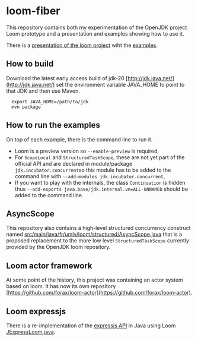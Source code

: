 # loom-fiber
This repository contains both my experimentation of the OpenJDK project Loom prototype
and a presentation and examples showing how to use it.

There is a [presentation of the loom project](loom%20is%20looming.pdf)
wiht the [examples](src/main/java/fr/umlv/loom/example).

## How to build

Download the latest early access build of jdk-20 [http://jdk.java.net/](http://jdk.java.net/)
set the environment variable JAVA_HOME to point to that JDK and then use Maven.

```
  export JAVA_HOME=/path/to/jdk
  mvn package
```

## How to run the examples

On top of each example, there is the command line to run it.
- Loom is a preview version so `--enable-preview` is required,
- For `ScopeLocal` and `StructuredTaskScope`, these are not yet part of the official API
  and are declared in module/package `jdk.incubator.concurrent`so this module
  has to be added to the command line with `--add-modules jdk.incubator.concurrent`,
- If you want to play with the internals, the class `Continuation` is hidden thus
  `--add-exports java.base/jdk.internal.vm=ALL-UNNAMED` should be added to the command line.

## AsyncScope

This repository also contains a high-level structured concurrency construct named
[src/main/java/fr/umlv/loom/structured/AsyncScope.java](AsyncScope) that is a proposed replacement
to the more low level `StructuredTaskScope` currently provided by the OpenJDK loom repository.

## Loom actor framework

At some point of the history, this project was containing an actor system based on loom.
It has now its own repository [https://github.com/forax/loom-actor](https://github.com/forax/loom-actor).

## Loom expressjs

There is a re-implementation of the [expressjs API](https://expressjs.com/en/4x/api.html) in Java using Loom
[JExpressLoom.java](https://github.com/forax/jexpress/blob/master/src/main/java/JExpressLoom.java).
